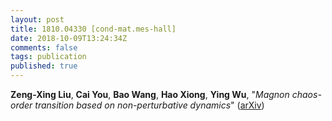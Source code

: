 ```yaml
---
layout: post
title: 1810.04330 [cond-mat.mes-hall]
date: 2018-10-09T13:24:34Z
comments: false
tags: publication
published: true
---
```


<b>Zeng-Xing Liu</b>, <b>Cai You</b>, <b>Bao Wang</b>, <b>Hao Xiong</b>, <b>Ying Wu</b>, "<i>Magnon chaos-order transition based on non-perturbative dynamics</i>" ([arXiv](http://arxiv.org/abs/1810.04330v1))
